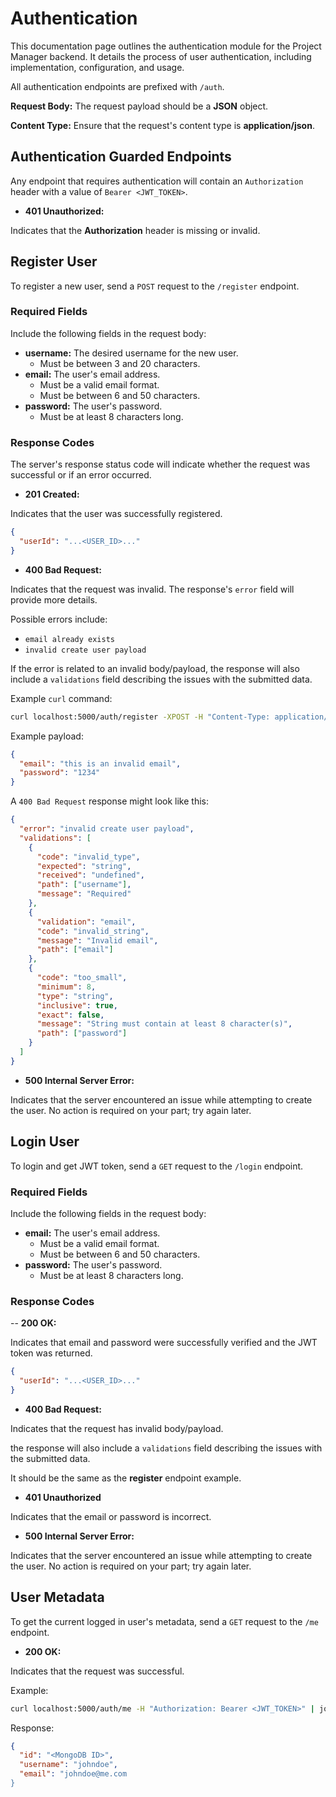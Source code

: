 # Authentication

This documentation page outlines the authentication module for the Project Manager backend. It details the process of user authentication, including implementation, configuration, and usage.

All authentication endpoints are prefixed with `/auth`.

**Request Body:** The request payload should be a **JSON** object.

**Content Type:** Ensure that the request's content type is **application/json**.

## Authentication Guarded Endpoints

Any endpoint that requires authentication will contain an `Authorization` header
with a value of `Bearer <JWT_TOKEN>`.

- **401 Unauthorized:**

Indicates that the **Authorization** header is missing or invalid.

## Register User

To register a new user, send a `POST` request to the `/register` endpoint.

### Required Fields

Include the following fields in the request body:

- **username:** The desired username for the new user.
  - Must be between 3 and 20 characters.
- **email:** The user's email address.
  - Must be a valid email format.
  - Must be between 6 and 50 characters.
- **password:** The user's password.
  - Must be at least 8 characters long.

### Response Codes

The server's response status code will indicate whether the request was successful or if an error occurred.

- **201 Created:**

Indicates that the user was successfully registered.

```json
{
  "userId": "...<USER_ID>..."
}
```

- **400 Bad Request:**

Indicates that the request was invalid. The response's `error` field will provide more details.

Possible errors include:

- `email already exists`
- `invalid create user payload`

If the error is related to an invalid body/payload, the response will also include a `validations` field describing the issues with the submitted data.

Example `curl` command:

```sh
curl localhost:5000/auth/register -XPOST -H "Content-Type: application/json" -d '{ "email": "this is an invalid email", "password": "1234" }' | jq
```

Example payload:

```json
{
  "email": "this is an invalid email",
  "password": "1234"
}
```

A `400 Bad Request` response might look like this:

```json
{
  "error": "invalid create user payload",
  "validations": [
    {
      "code": "invalid_type",
      "expected": "string",
      "received": "undefined",
      "path": ["username"],
      "message": "Required"
    },
    {
      "validation": "email",
      "code": "invalid_string",
      "message": "Invalid email",
      "path": ["email"]
    },
    {
      "code": "too_small",
      "minimum": 8,
      "type": "string",
      "inclusive": true,
      "exact": false,
      "message": "String must contain at least 8 character(s)",
      "path": ["password"]
    }
  ]
}
```

- **500 Internal Server Error:**

Indicates that the server encountered an issue while attempting to create the user. No action is required on your part; try again later.

## Login User

To login and get JWT token, send a `GET` request to the `/login` endpoint.

### Required Fields

Include the following fields in the request body:

- **email:** The user's email address.
  - Must be a valid email format.
  - Must be between 6 and 50 characters.
- **password:** The user's password.
  - Must be at least 8 characters long.

### Response Codes

-- **200 OK:**

Indicates that email and password were successfully verified and the JWT token was returned.

```json
{
  "userId": "...<USER_ID>..."
}
```

- **400 Bad Request:**

Indicates that the request has invalid body/payload.

the response will also include a `validations` field describing the issues with the submitted data.

It should be the same as the **register** endpoint example.

- **401 Unauthorized**

Indicates that the email or password is incorrect.

- **500 Internal Server Error:**

Indicates that the server encountered an issue while attempting to create the user. No action is required on your part; try again later.

## User Metadata

To get the current logged in user's metadata, send a `GET` request to the `/me` endpoint.

- **200 OK:**

Indicates that the request was successful.

Example:

```sh
curl localhost:5000/auth/me -H "Authorization: Bearer <JWT_TOKEN>" | jq
```

Response:

```json
{
  "id": "<MongoDB ID>",
  "username": "johndoe",
  "email": "johndoe@me.com
}
```
